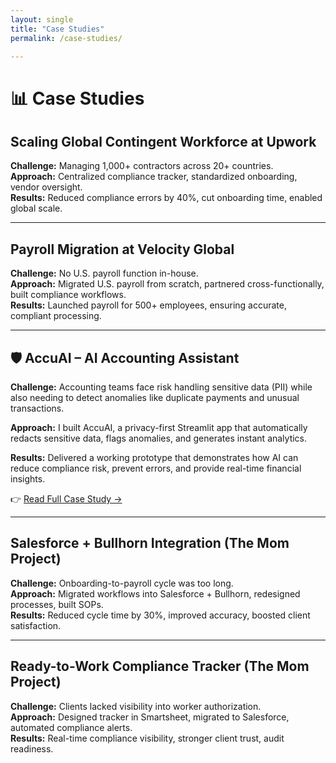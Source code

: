 ```yaml
---
layout: single
title: "Case Studies"
permalink: /case-studies/

---
```


# 📊 Case Studies  

## Scaling Global Contingent Workforce at Upwork  
**Challenge:** Managing 1,000+ contractors across 20+ countries.  
**Approach:** Centralized compliance tracker, standardized onboarding, vendor oversight.  
**Results:** Reduced compliance errors by 40%, cut onboarding time, enabled global scale.  

---

## Payroll Migration at Velocity Global  
**Challenge:** No U.S. payroll function in-house.  
**Approach:** Migrated U.S. payroll from scratch, partnered cross-functionally, built compliance workflows.  
**Results:** Launched payroll for 500+ employees, ensuring accurate, compliant processing.  

---

## 🛡️ AccuAI – AI Accounting Assistant  
**Challenge:** Accounting teams face risk handling sensitive data (PII) while also needing to detect anomalies like duplicate payments and unusual transactions.  

**Approach:** I built AccuAI, a privacy-first Streamlit app that automatically redacts sensitive data, flags anomalies, and generates instant analytics.  

**Results:** Delivered a working prototype that demonstrates how AI can reduce compliance risk, prevent errors, and provide real-time financial insights.  

👉 [Read Full Case Study →](/case-studies/accuai/)


---

## Salesforce + Bullhorn Integration (The Mom Project)  
**Challenge:** Onboarding-to-payroll cycle was too long.  
**Approach:** Migrated workflows into Salesforce + Bullhorn, redesigned processes, built SOPs.  
**Results:** Reduced cycle time by 30%, improved accuracy, boosted client satisfaction.  

---

## Ready-to-Work Compliance Tracker (The Mom Project)  
**Challenge:** Clients lacked visibility into worker authorization.  
**Approach:** Designed tracker in Smartsheet, migrated to Salesforce, automated compliance alerts.  
**Results:** Real-time compliance visibility, stronger client trust, audit readiness.  
